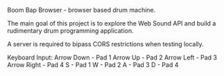 Boom Bap Browser - browser based drum machine.

The main goal of this project is to explore the Web Sound API and build a rudimentary drum programming application.

A server is required to bipass CORS restrictions when testing locally.

Keyboard Input:
Arrow Down - Pad 1
Arrow Up - Pad 2
Arrow Left - Pad 3
Arrow Right - Pad 4
S - Pad 1
W - Pad 2
A - Pad 3
D - Pad 4